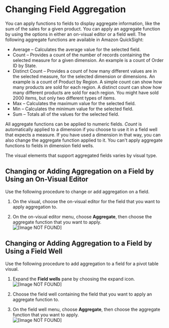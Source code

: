 # Changing Field Aggregation<a name="changing-field-aggregation"></a>

You can apply functions to fields to display aggregate information, like the sum of the sales for a given product\. You can apply an aggregate function by using the options in either an on\-visual editor or a field well\. The following aggregate functions are available in Amazon QuickSight:
+ Average – Calculates the average value for the selected field\.
+ Count – Provides a count of the number of records containing the selected measure for a given dimension\. An example is a count of Order ID by State\. 
+ Distinct Count – Provides a count of how many different values are in the selected measure, for the selected dimension or dimensions\. An example is a count of Product by Region\. A simple count can show how many products are sold for each region\. A distinct count can show how many different products are sold for each region\. You might have sold 2000 items, but only two different types of items\. 
+ Max – Calculates the maximum value for the selected field\.
+ Min – Calculates the minimum value for the selected field\.
+ Sum – Totals all of the values for the selected field\.

All aggregate functions can be applied to numeric fields\. *Count* is automatically applied to a dimension if you choose to use it in a field well that expects a measure\. If you have used a dimension in that way, you can also change the aggregate function applied to it\. You can't apply aggregate functions to fields in dimension field wells\.

The visual elements that support aggregated fields varies by visual type\.

## Changing or Adding Aggregation on a Field by Using an On\-Visual Editor<a name="change-field-aggregation-element-controls"></a>

Use the following procedure to change or add aggregation on a field\.

1. On the visual, choose the on\-visual editor for the field that you want to apply aggregation to\.

1. On the on\-visual editor menu, choose **Aggregate**, then choose the aggregate function that you want to apply\.  
![\[Image NOT FOUND\]](http://docs.aws.amazon.com/quicksight/latest/user/images/editor-aggregate2.png)

## Changing or Adding Aggregation to a Field by Using a Field Well<a name="change-field-aggregation-field-wells"></a>

Use the following procedure to add aggregation to a field for a pivot table visual\.

1. Expand the **Field wells** pane by choosing the expand icon\.  
![\[Image NOT FOUND\]](http://docs.aws.amazon.com/quicksight/latest/user/images/expand-field-wells.png)

1. Choose the field well containing the field that you want to apply an aggregate function to\.

1. On the field well menu, choose **Aggregate**, then choose the aggregate function that you want to apply\.  
![\[Image NOT FOUND\]](http://docs.aws.amazon.com/quicksight/latest/user/images/field-well-aggregates.png)